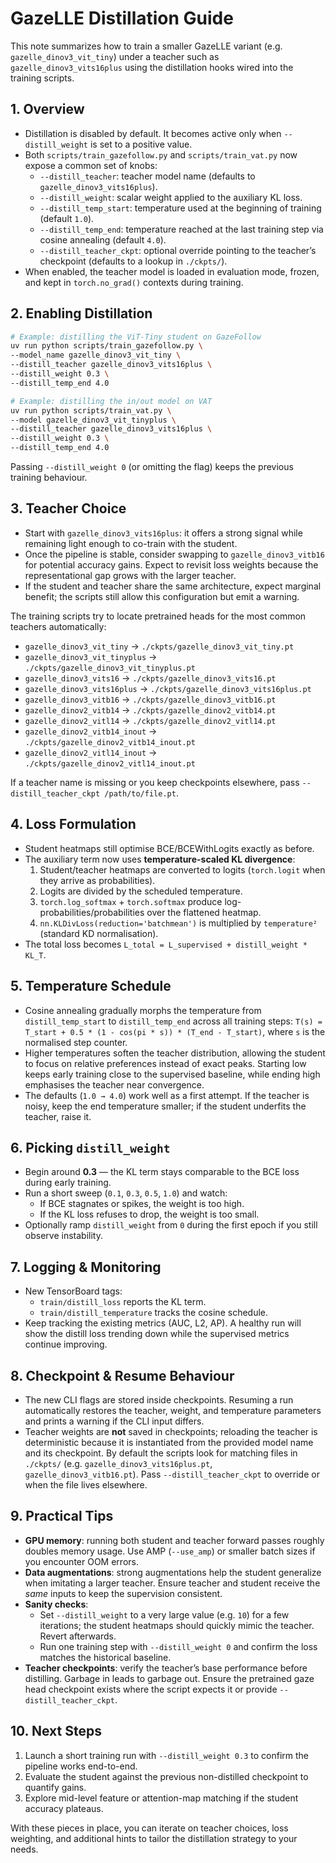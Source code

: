 # GazeLLE Distillation Guide

This note summarizes how to train a smaller GazeLLE variant (e.g. `gazelle_dinov3_vit_tiny`) under a teacher such as `gazelle_dinov3_vits16plus` using the distillation hooks wired into the training scripts.

## 1. Overview
- Distillation is disabled by default. It becomes active only when `--distill_weight` is set to a positive value.
- Both `scripts/train_gazefollow.py` and `scripts/train_vat.py` now expose a common set of knobs:
  - `--distill_teacher`: teacher model name (defaults to `gazelle_dinov3_vits16plus`).
  - `--distill_weight`: scalar weight applied to the auxiliary KL loss.
  - `--distill_temp_start`: temperature used at the beginning of training (default `1.0`).
  - `--distill_temp_end`: temperature reached at the last training step via cosine annealing (default `4.0`).
  - `--distill_teacher_ckpt`: optional override pointing to the teacher’s checkpoint (defaults to a lookup in `./ckpts/`).
- When enabled, the teacher model is loaded in evaluation mode, frozen, and kept in `torch.no_grad()` contexts during training.

## 2. Enabling Distillation
```bash
# Example: distilling the ViT-Tiny student on GazeFollow
uv run python scripts/train_gazefollow.py \
--model_name gazelle_dinov3_vit_tiny \
--distill_teacher gazelle_dinov3_vits16plus \
--distill_weight 0.3 \
--distill_temp_end 4.0
```

```bash
# Example: distilling the in/out model on VAT
uv run python scripts/train_vat.py \
--model gazelle_dinov3_vit_tinyplus \
--distill_teacher gazelle_dinov3_vits16plus \
--distill_weight 0.3 \
--distill_temp_end 4.0
```

Passing `--distill_weight 0` (or omitting the flag) keeps the previous training behaviour.

## 3. Teacher Choice
- Start with `gazelle_dinov3_vits16plus`: it offers a strong signal while remaining light enough to co-train with the student.
- Once the pipeline is stable, consider swapping to `gazelle_dinov3_vitb16` for potential accuracy gains. Expect to revisit loss weights because the representational gap grows with the larger teacher.
- If the student and teacher share the same architecture, expect marginal benefit; the scripts still allow this configuration but emit a warning.

The training scripts try to locate pretrained heads for the most common teachers automatically:

- `gazelle_dinov3_vit_tiny` → `./ckpts/gazelle_dinov3_vit_tiny.pt`
- `gazelle_dinov3_vit_tinyplus` → `./ckpts/gazelle_dinov3_vit_tinyplus.pt`
- `gazelle_dinov3_vits16` → `./ckpts/gazelle_dinov3_vits16.pt`
- `gazelle_dinov3_vits16plus` → `./ckpts/gazelle_dinov3_vits16plus.pt`
- `gazelle_dinov3_vitb16` → `./ckpts/gazelle_dinov3_vitb16.pt`
- `gazelle_dinov2_vitb14` → `./ckpts/gazelle_dinov2_vitb14.pt`
- `gazelle_dinov2_vitl14` → `./ckpts/gazelle_dinov2_vitl14.pt`
- `gazelle_dinov2_vitb14_inout` → `./ckpts/gazelle_dinov2_vitb14_inout.pt`
- `gazelle_dinov2_vitl14_inout` → `./ckpts/gazelle_dinov2_vitl14_inout.pt`

If a teacher name is missing or you keep checkpoints elsewhere, pass `--distill_teacher_ckpt /path/to/file.pt`.

## 4. Loss Formulation
- Student heatmaps still optimise BCE/BCEWithLogits exactly as before.
- The auxiliary term now uses **temperature-scaled KL divergence**:
  1. Student/teacher heatmaps are converted to logits (`torch.logit` when they arrive as probabilities).
  2. Logits are divided by the scheduled temperature.
  3. `torch.log_softmax` + `torch.softmax` produce log-probabilities/probabilities over the flattened heatmap.
  4. `nn.KLDivLoss(reduction='batchmean')` is multiplied by `temperature²` (standard KD normalisation).
- The total loss becomes `L_total = L_supervised + distill_weight * KL_T`.

## 5. Temperature Schedule
- Cosine annealing gradually morphs the temperature from `distill_temp_start` to `distill_temp_end` across all training steps:
  `T(s) = T_start + 0.5 * (1 - cos(pi * s)) * (T_end - T_start)`, where `s` is the normalised step counter.
- Higher temperatures soften the teacher distribution, allowing the student to focus on relative preferences instead of exact peaks. Starting low keeps early training close to the supervised baseline, while ending high emphasises the teacher near convergence.
- The defaults (`1.0 → 4.0`) work well as a first attempt. If the teacher is noisy, keep the end temperature smaller; if the student underfits the teacher, raise it.

## 6. Picking `distill_weight`
- Begin around **0.3** — the KL term stays comparable to the BCE loss during early training.
- Run a short sweep (`0.1`, `0.3`, `0.5`, `1.0`) and watch:
  - If BCE stagnates or spikes, the weight is too high.
  - If the KL loss refuses to drop, the weight is too small.
- Optionally ramp `distill_weight` from `0` during the first epoch if you still observe instability.

## 7. Logging & Monitoring
- New TensorBoard tags:
  - `train/distill_loss` reports the KL term.
  - `train/distill_temperature` tracks the cosine schedule.
- Keep tracking the existing metrics (AUC, L2, AP). A healthy run will show the distill loss trending down while the supervised metrics continue improving.

## 8. Checkpoint & Resume Behaviour
- The new CLI flags are stored inside checkpoints. Resuming a run automatically restores the teacher, weight, and temperature parameters and prints a warning if the CLI input differs.
- Teacher weights are **not** saved in checkpoints; reloading the teacher is deterministic because it is instantiated from the provided model name and its checkpoint. By default the scripts look for matching files in `./ckpts/` (e.g. `gazelle_dinov3_vits16plus.pt`, `gazelle_dinov3_vitb16.pt`). Pass `--distill_teacher_ckpt` to override or when the file lives elsewhere.

## 9. Practical Tips
- **GPU memory**: running both student and teacher forward passes roughly doubles memory usage. Use AMP (`--use_amp`) or smaller batch sizes if you encounter OOM errors.
- **Data augmentations**: strong augmentations help the student generalize when imitating a larger teacher. Ensure teacher and student receive the *same* inputs to keep the supervision consistent.
- **Sanity checks**:
  - Set `--distill_weight` to a very large value (e.g. `10`) for a few iterations; the student heatmaps should quickly mimic the teacher. Revert afterwards.
  - Run one training step with `--distill_weight 0` and confirm the loss matches the historical baseline.
- **Teacher checkpoints**: verify the teacher’s base performance before distilling. Garbage in leads to garbage out. Ensure the pretrained gaze head checkpoint exists where the script expects it or provide `--distill_teacher_ckpt`.

## 10. Next Steps
1. Launch a short training run with `--distill_weight 0.3` to confirm the pipeline works end-to-end.
2. Evaluate the student against the previous non-distilled checkpoint to quantify gains.
3. Explore mid-level feature or attention-map matching if the student accuracy plateaus.

With these pieces in place, you can iterate on teacher choices, loss weighting, and additional hints to tailor the distillation strategy to your needs.
